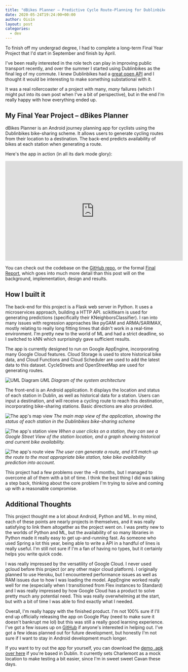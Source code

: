 ```yaml
---
title: "dBikes Planner – Predictive Cycle Route-Planning for Dublinbikes"
date: 2020-05-24T19:24:00+00:00
author: Oisín
layout: post
categories:
  - dev
---
```


To finish off my undergrad degree, I had to complete a long-term Final Year Project that I'd start in September and finish by April.

I've been really interested in the role tech can play in improving public transport recently, and over the summer I started using Dublinbikes as the final leg of my commute. I knew Dublinbikes had a [great open API](https://data.smartdublin.ie/dataset/dublinbikes/resource/d008c9bf-f34b-46e0-9bc2-a099d728fa1e) and I thought it would be interesting to make something substational with it.

It was a real rollercoaster of a project with many, _many_ failures (which I might put into its own post when I've a bit of perspective), but in the end I'm really happy with how everything ended up.

## My Final Year Project – dBikes Planner

dBikes Planner is an Android journey planning app for cyclists using the Dublinbikes bike-sharing scheme. It allows users to generate cycling routes from their location to a destination. The back-end predicts availability of bikes at each station when generating a route.

Here's the app in action (in all its dark mode glory):

<iframe width="560" height="315" src="https://www.youtube-nocookie.com/embed/Bgo1CEgx-2w" frameborder="0" allow="accelerometer; autoplay; encrypted-media; gyroscope; picture-in-picture" allowfullscreen></iframe>

You can check out the codebase on the [GitHub repo](https://github.com/oisinq/fyp), or the formal [Final Report](https://github.com/oisinq/fyp), which goes into much more detail than this post will on the background, implementation, design and results.

## How I built it

The back-end for this project is a Flask web server in Python. It uses a microservices approach, building a HTTP API. scikitlearn is used for generating predictions (specifically their KNeighborsClassifier). I ran into many issues with regression approaches like pyGAM and ARMA/SARIMAX, mostly relating to really long fitting times that didn't work in a real-time environment. I'm pretty new to the world of ML and had a strict deadline, so I switched to kNN which surprisingly gave sufficient results.

The app is currently designed to run on Google AppEngine, incorporating many Google Cloud features. Cloud Storage is used to store historical bike data, and Cloud Functions and Cloud Scheduler are used to add the latest data to this dataset. CycleStreets and OpenStreetMap are used for generating routes.

![UML Diagram](/img/2020/05/uml.png)
_UML Diagram of the system architecture_

The front-end is an Android application. It displays the location and status of each station in Dublin, as well as historical data for a station. Users can input a destination, and will receive a cycling route to reach this destination, incorporating bike-sharing stations. Basic directions are also provided.

![The app's map view](/img/2020/05/map_view.jpg)
_The main map view of the application, showing the status of each station in the Dublinbikes bike-sharing scheme_

![The app's station view](/img/2020/05/station_view.jpg)
_When a user clicks on a station, they can see a Google Street View of the station location, and a graph showing historical and current bike availability._

![The app's route view](/img/2020/05/route_view.jpg)
_The user can generate a route, and it'll match up the route to the most appropriate bike station, take bike availability prediction into account._

This project had a few problems over the ~8 months, but I managed to overcome all of them with a bit of time. I think the best thing I did was taking a step back, thinking about the core problem I'm trying to solve and coming up with a reasonable compromise.

## Additional Thoughts

This project thought me a lot about Android, Python and ML. In my mind, each of these points are nearly projects in themselves, and it was really satisfying to link them altogether as the project went on. I was pretty new to the worlds of Python and ML, but the availability of so many libraries in Python made it really easy to get up-and-running fast. As someone who used Spring a lot this year, being able to write a API in a handful of lines is really useful. I'm still not sure if I'm a fan of having no types, but it certainly helps you write quick code.

I was really impressed by the versatility of Google Cloud. I never used gcloud before this project (or any other major cloud platform). I originally planned to use Heroku, but I encountered performance issues as well as RAM issues due to how I was loading the model. AppEngine worked really well for me (especially when I transitioned from Flex instances to Standard) and I was really impressed by how Google Cloud has a product to solve pretty much any potential need. This was really overwhelming at the start, but with a bit of time I was able to find exactly what I needed.

Overall, I'm really happy with the finished product. I'm not 100% sure if I'll end up officially releasing the app on Google Play (need to make sure it doesn't bankrupt me lol) but this was still a really good learning experience. I've got a few issues up on [GitHub](https://github.com/oisinq/fyp/issues) if anyone's interested in helping out. I've got a few ideas planned out for future development, but honestly I'm not sure if I want to stay in Android development much longer.

If you want to try out the app for yourself, you can download the [demo .apk over here](https://github.com/oisinq/fyp/releases) if you're based in Dublin. It currently sets Charlemont as a mock location to make testing a bit easier, since I'm in sweet sweet Cavan these days.
